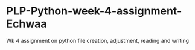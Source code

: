 # PLP-Python-week-4-assignment-Echwaa
Wk 4 assignment on python file creation, adjustment, reading and writing

